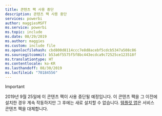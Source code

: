 ```yaml
---
title: 콘텐츠 팩 사용 중단
description: 콘텐츠 팩 사용 중단
services: powerbi
author: maggiesMSFT
ms.service: powerbi
ms.topic: include
ms.date: 08/29/2019
ms.author: maggies
ms.custom: include file
ms.openlocfilehash: cbd800d8114ccc7e8d8acebf5cdcb5347a508c86
ms.sourcegitcommit: b53a6f5575f5f8bc443ecdca9c72525ce123518f
ms.translationtype: HT
ms.contentlocale: ko-KR
ms.lasthandoff: 08/30/2019
ms.locfileid: "70184556"
---
```

>[!IMPORTANT]
>2019년 9월 25일에 이 콘텐츠 팩이 사용 중단될 예정입니다. 이 콘텐츠 팩을 그 이전에 설치한 경우 계속 작동하지만 그 후에는 새로 설치할 수 없습니다. [템플릿 앱](https://docs.microsoft.com/power-bi/service-template-apps-overview)은 서비스 콘텐츠 팩을 대체합니다.